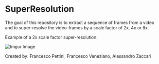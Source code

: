 # SuperResolution

The goal of this repository is to extract a sequence of frames from a video and to super-resolve the video-frames by a scale factor of 2x, 4x or 8x.

Example of a 2x scale factor super-resolution:


![Imgur Image](https://i.imgur.com/whiIT17.png)

Created by:
Francesco Pettini,
Francesco Veneziano,
Alessandro Zaccari
